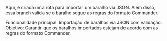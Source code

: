 Aqui, é criada uma rota para importar um baralho via JSON. Além disso, essa branch valida se o baralho segue as regras do formato Commander.

Funcionalidade principal: Importação de baralhos via JSON com validação.
Objetivo: Garantir que os baralhos importados estejam de acordo com as regras do formato Commander.